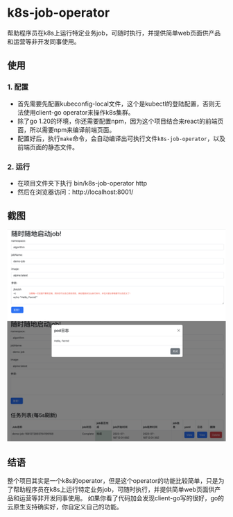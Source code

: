 # k8s-job-operator
帮助程序员在k8s上运行特定业务job，可随时执行，并提供简单web页面供产品和运营等非开发同事使用。

## 使用
### 1. 配置
   - 首先需要先配置kubeconfig-local文件，这个是kubectl的登陆配置，否则无法使用client-go operator来操作k8s集群。
   - 除了go 1.20的环境，你还需要配置npm，因为这个项目结合来react的前端页面，所以需要npm来编译前端页面。
   - 配置好后，执行`make`命令，会自动编译出可执行文件`k8s-job-operator`，以及前端页面的静态文件。
### 2. 运行
   - 在项目文件夹下执行 bin/k8s-job-operator http
   - 然后在浏览器访问：http://localhost:8001/
## 截图
![image](https://github.com/zealerFT/k8s-job-operator/blob/main/resource/before.png)
![image](https://github.com/zealerFT/k8s-job-operator/blob/main/resource/done.png)

## 结语
整个项目其实是一个k8s的operator，但是这个operator的功能比较简单，只是为了帮助程序员在k8s上运行特定业务job，可随时执行，并提供简单web页面供产品和运营等非开发同事使用。
如果你看了代码加会发现client-go写的很好，go的云原生支持确实好，你自定义自己的功能。